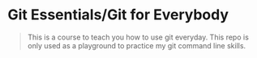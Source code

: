# Git Essentials/Git for Everybody

> This is a course to teach you how to use git everyday.
> This repo is only used as a playground to practice my git command line skills.
